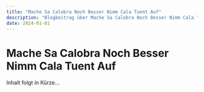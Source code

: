 ```yaml
---
title: "Mache Sa Calobra Noch Besser Nimm Cala Tuent Auf"
description: "Blogbeitrag über Mache Sa Calobra Noch Besser Nimm Cala Tuent Auf"
date: 2024-01-01
---
```


# Mache Sa Calobra Noch Besser Nimm Cala Tuent Auf

Inhalt folgt in Kürze...
